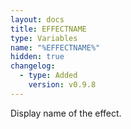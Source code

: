 ```yaml
---
layout: docs
title: EFFECTNAME
type: Variables
name: "%EFFECTNAME%"
hidden: true
changelog:
  - type: Added
    version: v0.9.8
---
```

Display name of the effect.
